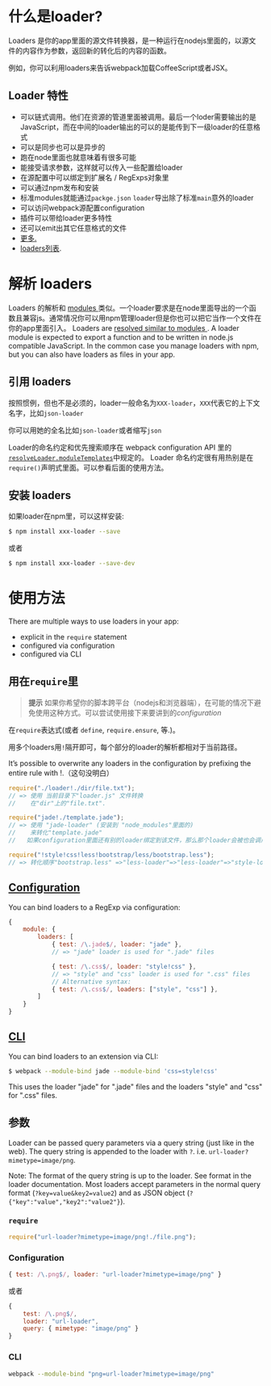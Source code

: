 # 什么是loader?
Loaders 是你的app里面的源文件转换器，是一种运行在nodejs里面的，以源文件的内容作为参数，返回新的转化后的内容的函数。

例如，你可以利用loaders来告诉webpack加载CoffeeScript或者JSX。

## Loader 特性
* 可以链式调用。他们在资源的管道里面被调用。最后一个loder需要输出的是JavaScript，而在中间的loader输出的可以的是能传到下一级loader的任意格式
* 可以是同步也可以是异步的
* 跑在node里面也就意味着有很多可能
* 能接受请求参数，这样就可以传入一些配置给loader
* 在源配置中可以绑定到扩展名 / RegExps对象里
* 可以通过npm发布和安装
* 标准modules就能通过`packge.json` `loader`导出除了标准`main`意外的loader
* 可以访问webpack源配置configuration
* 插件可以带给loader更多特性
* 还可以emit出其它任意格式的文件
* [更多.][loaders]
* [loaders列表][list of loaders].

# 解析 loaders
Loaders 的解析和 [modules ][resolving]类似。一个loader要求是在node里面导出的一个函数且兼容js。通常情况你可以用npm管理loader但是你也可以把它当作一个文件在你的app里面引入。
Loaders are [resolved similar to modules ][ resolving]. A loader module is expected to export a function and to be written in node.js compatible JavaScript. In the common case you manage loaders with npm, but you can also have loaders as files in your app.

## 引用 loaders
按照惯例，但也不是必须的，loader一般命名为`XXX-loader`，`XXX`代表它的上下文名字，比如`json-loader`

你可以用她的全名比如`json-loader`或者缩写`json`

Loader的命名约定和优先搜索顺序在 webpack configuration API 里的 [`resolveLoader.moduleTemplates`](http://webpack.github.io/docs/configuration.html#resolveloader-moduletemplates)中规定的。
Loader 命名约定很有用热别是在`require()`声明式里面。可以参看后面的使用方法。

## 安装 loaders

如果loader在npm里，可以这样安装:

``` sh
$ npm install xxx-loader --save
```

或者

``` sh
$ npm install xxx-loader --save-dev
```
# 使用方法

There are multiple ways to use loaders in your app:

* explicit in the `require` statement
* configured via configuration
* configured via CLI

## 用在`require`里
>**提示** 如果你希望你的脚本跨平台（nodejs和浏览器端），在可能的情况下避免使用这种方式。可以尝试使用接下来要讲到的*configuration*

在`require`表达式(或者 `define`, `require.ensure`, 等.)。

用多个loaders用`!`隔开即可，每个部分的loader的解析都相对于当前路径。

It’s possible to overwrite any loaders in the configuration by prefixing the entire rule with !.（这句没明白）

``` javascript
require("./loader!./dir/file.txt");
// => 使用 当前目录下"loader.js" 文件转换
//    在"dir"上的"file.txt".

require("jade!./template.jade");
// => 使用 "jade-loader" (安装到 "node_modules"里面的)
//    来转化"template.jade"
//   如果configuration里面还有别的loader绑定到该文件，那么那个loader会被也会调用.

require("!style!css!less!bootstrap/less/bootstrap.less");
// => 转化顺序"bootstrap.less" =>"less-loader"=>"less-loader"=>"style-loader"
```


## [Configuration][configuration]

You can bind loaders to a RegExp via configuration:

``` javascript
{
	module: {
		loaders: [
			{ test: /\.jade$/, loader: "jade" },
			// => "jade" loader is used for ".jade" files

			{ test: /\.css$/, loader: "style!css" },
			// => "style" and "css" loader is used for ".css" files
			// Alternative syntax:
			{ test: /\.css$/, loaders: ["style", "css"] },
		]
	}
}
```

## [CLI][cli]

You can bind loaders to an extension via CLI:

``` sh
$ webpack --module-bind jade --module-bind 'css=style!css'
```

This uses the loader "jade" for ".jade" files and the loaders "style" and "css" for ".css" files.

## 参数

Loader can be passed query parameters via a query string (just like in the web). The query string is appended to the loader with `?`. i.e. `url-loader?mimetype=image/png`.

Note: The format of the query string is up to the loader. See format in the loader documentation. Most loaders accept parameters in the normal query format (`?key=value&key2=value2`) and as JSON object (`?{"key":"value","key2":"value2"}`).

### `require`

``` javascript
require("url-loader?mimetype=image/png!./file.png");
```

### Configuration

``` javascript
{ test: /\.png$/, loader: "url-loader?mimetype=image/png" }
```

或者

``` javascript
{
	test: /\.png$/,
	loader: "url-loader",
	query: { mimetype: "image/png" }
}
```


### CLI

``` sh
webpack --module-bind "png=url-loader?mimetype=image/png"
```

[loaders]: loaders.md
[list of loaders]: list-of-loaders.md
[resolving]: resolving.md
[configuration]:configuration.md
[cli]: cli.md